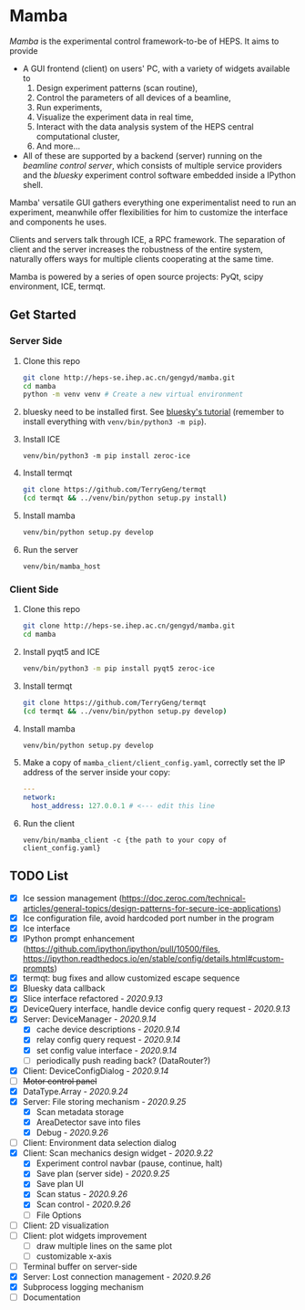 # Mamba

_Mamba_ is the experimental control framework-to-be of HEPS. It aims to provide

-  A GUI frontend (client) on users' PC, with a variety of widgets available to 
    1. Design experiment patterns (scan routine),
    2. Control the parameters of all devices of a beamline,
    3. Run experiments,
    4. Visualize the experiment data in real time,
    5. Interact with the data analysis system of the HEPS central computational cluster,
    6. And more...
-  All of these are supported by a backend (server) running on the _beamline control server_, which consists of multiple service providers and the _bluesky_ experiment control software embedded inside a IPython shell.

Mamba' versatile GUI gathers everything one experimentalist need to run an experiment, meanwhile offer flexibilities for him to customize the interface and components he uses.

Clients and servers talk through ICE, a RPC framework. The separation of client and the server increases the robustness of the entire system, naturally offers ways for multiple clients cooperating at the same time.

Mamba is powered by a series of open source projects: PyQt, scipy environment, ICE, termqt.

## Get Started

### Server Side

1. Clone this repo

   ```bash
   git clone http://heps-se.ihep.ac.cn/gengyd/mamba.git
   cd mamba
   python -m venv venv # Create a new virtual environment
   ```

2. bluesky need to be installed first. See [bluesky's tutorial](https://blueskyproject.io/bluesky/tutorial.html) (remember to install everything with `venv/bin/python3 -m pip`).

3. Install ICE

   ```
   venv/bin/python3 -m pip install zeroc-ice
   ```

4. Install termqt

   ```bash
   git clone https://github.com/TerryGeng/termqt
   (cd termqt && ../venv/bin/python setup.py install)
   ```

5. Install mamba

    ```bash
    venv/bin/python setup.py develop
    ```

6. Run the server

   ```
   venv/bin/mamba_host
   ```

   

### Client Side

1. Clone this repo

   ```bash
   git clone http://heps-se.ihep.ac.cn/gengyd/mamba.git
   cd mamba
   ```

2. Install pyqt5 and ICE

   ```bash
   venv/bin/python3 -m pip install pyqt5 zeroc-ice
   ```

3. Install termqt

   ```bash
   git clone https://github.com/TerryGeng/termqt
   (cd termqt && ../venv/bin/python setup.py develop)
   ```

5. Install mamba

    ```bash
    venv/bin/python setup.py develop
    ```

6. Make a copy of `mamba_client/client_config.yaml`, correctly set the IP address of the server inside your copy:

   ```yaml
   ---
   network:
     host_address: 127.0.0.1 # <--- edit this line
   ```

6. Run the client

   ```
   venv/bin/mamba_client -c {the path to your copy of client_config.yaml}
   ```

   


## TODO List

- [x] Ice session management (https://doc.zeroc.com/technical-articles/general-topics/design-patterns-for-secure-ice-applications)
- [x] Ice configuration file, avoid hardcoded port number in the program
- [x] Ice interface
- [x] IPython prompt enhancement (https://github.com/ipython/ipython/pull/10500/files, https://ipython.readthedocs.io/en/stable/config/details.html#custom-prompts)
- [x] termqt: bug fixes and allow customized escape sequence
- [x] Bluesky data callback
- [x] Slice interface refactored - _2020.9.13_
- [x] DeviceQuery interface, handle device config query request - _2020.9.13_
- [x] Server: DeviceManager - _2020.9.14_
  - [x] cache device descriptions - _2020.9.14_
  - [x] relay config query request - _2020.9.14_
  - [x] set config value interface - _2020.9.14_
  - [ ] periodically push reading back? (DataRouter?)
- [x] Client: DeviceConfigDialog - _2020.9.14_
- [ ] ~~Motor control panel~~
- [x] DataType.Array - _2020.9.24_
- [x] Server: File storing mechanism - _2020.9.25_
  - [x] Scan metadata storage
  - [x] AreaDetector save into files
  - [x] Debug - _2020.9.26_
- [ ] Client: Environment data selection dialog
- [x] Client: Scan mechanics design widget - _2020.9.22_
  - [x] Experiment control navbar (pause, continue, halt)
  - [x] Save plan (server side) - _2020.9.25_
  - [x] Save plan UI
  - [x] Scan status - _2020.9.26_
  - [x] Scan control - _2020.9.26_
  - [ ] File Options
- [ ] Client: 2D visualization
- [ ] Client: plot widgets improvement
  - [ ] draw multiple lines on the same plot
  - [ ] customizable x-axis
- [ ] Terminal buffer on server-side
- [x] Server: Lost connection management - _2020.9.26_
- [x] Subprocess logging mechanism
- [ ] Documentation
